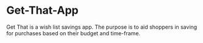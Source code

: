 # Get-That-App
Get That is a wish list savings app. The purpose is to aid shoppers in saving for purchases based on their budget and time-frame.
